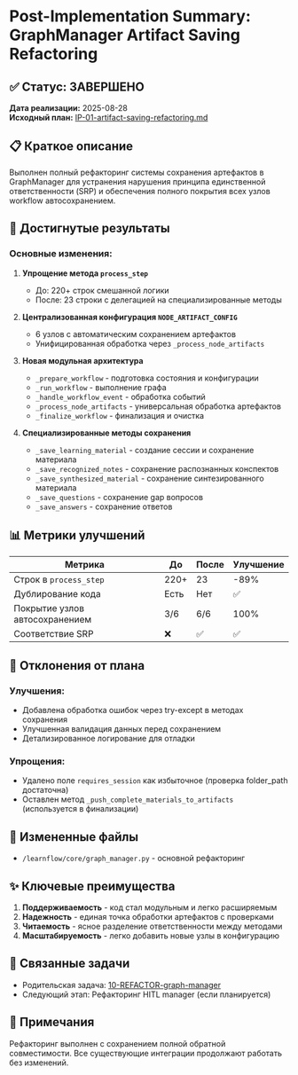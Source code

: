 # Post-Implementation Summary: GraphManager Artifact Saving Refactoring

## ✅ Статус: ЗАВЕРШЕНО
**Дата реализации:** 2025-08-28  
**Исходный план:** [IP-01-artifact-saving-refactoring.md](../../../archive/10-REFACTOR-graph-manager/IP-01-artifact-saving-refactoring.md)

## 📋 Краткое описание

Выполнен полный рефакторинг системы сохранения артефактов в GraphManager для устранения нарушения принципа единственной ответственности (SRP) и обеспечения полного покрытия всех узлов workflow автосохранением.

## 🎯 Достигнутые результаты

### Основные изменения:

1. **Упрощение метода `process_step`**
   - До: 220+ строк смешанной логики
   - После: 23 строки с делегацией на специализированные методы

2. **Централизованная конфигурация `NODE_ARTIFACT_CONFIG`**
   - 6 узлов с автоматическим сохранением артефактов
   - Унифицированная обработка через `_process_node_artifacts`

3. **Новая модульная архитектура**
   - `_prepare_workflow` - подготовка состояния и конфигурации
   - `_run_workflow` - выполнение графа
   - `_handle_workflow_event` - обработка событий
   - `_process_node_artifacts` - универсальная обработка артефактов
   - `_finalize_workflow` - финализация и очистка

4. **Специализированные методы сохранения**
   - `_save_learning_material` - создание сессии и сохранение материала
   - `_save_recognized_notes` - сохранение распознанных конспектов
   - `_save_synthesized_material` - сохранение синтезированного материала
   - `_save_questions` - сохранение gap вопросов
   - `_save_answers` - сохранение ответов

## 📊 Метрики улучшений

| Метрика | До | После | Улучшение |
|---------|-----|-------|-----------|
| Строк в `process_step` | 220+ | 23 | -89% |
| Дублирование кода | Есть | Нет | ✅ |
| Покрытие узлов автосохранением | 3/6 | 6/6 | 100% |
| Соответствие SRP | ❌ | ✅ | ✅ |

## 🔄 Отклонения от плана

### Улучшения:
- Добавлена обработка ошибок через try-except в методах сохранения
- Улучшенная валидация данных перед сохранением
- Детализированное логирование для отладки

### Упрощения:
- Удалено поле `requires_session` как избыточное (проверка folder_path достаточна)
- Оставлен метод `_push_complete_materials_to_artifacts` (используется в финализации)

## 📁 Измененные файлы

- `/learnflow/core/graph_manager.py` - основной рефакторинг

## ✨ Ключевые преимущества

1. **Поддерживаемость** - код стал модульным и легко расширяемым
2. **Надежность** - единая точка обработки артефактов с проверками
3. **Читаемость** - ясное разделение ответственности между методами
4. **Масштабируемость** - легко добавить новые узлы в конфигурацию

## 🔗 Связанные задачи

- Родительская задача: [10-REFACTOR-graph-manager](../../10-REFACTOR-graph-manager/README.md)
- Следующий этап: Рефакторинг HITL manager (если планируется)

## 📝 Примечания

Рефакторинг выполнен с сохранением полной обратной совместимости. Все существующие интеграции продолжают работать без изменений.